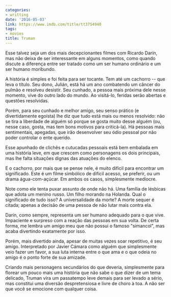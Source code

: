 ```yaml
---
categories:
- writting
date: '2016-05-03'
link: https://www.imdb.com/title/tt3754940
tags:
- movies
title: Truman
---
```


Esse talvez seja um dos mais decepcionantes filmes com Ricardo Darín, mas não deixa de ser interessante em alguns momentos, como quando discute a diferença entre ser tratado como um ser humano ordinário e um ser humano moribundo.

A história é simples e foi feita para ser tocante. Tem até um cachorro -- que leva o título. Seu dono, Julián, está há um ano combatendo um câncer do pulmão e resolveu desistir. Seu cunhado, a pessoa mais próxima dele nesse momento, vive do outro lado do mundo. Ao visitá-lo, feridas serão abertas e questões resolvidas.

Porém, para seu cunhado e melhor amigo, seu senso prático (e divertidamente egoísta) lhe diz que tudo está mais ou menos resolvido: não se tira a liberdade de alguém só porque se gosta muito desse alguém (ou, nesse caso, gosta, mas tem bons motivos para criticá-la). Há pessoas mais sentimentais, apegadas, que irão desenvolver seu ódio pessoal por não poder controlar o ente querido.

Esse apunhado de clichês e cutucadas pessoais está bem embalada em uma história leve, em que crescem como personagens os dois principais, mas lhe falta situações dignas das atuações do elenco.

E o cachorro, por mais que se pense nele, é muito difícil para encontrar um significado. Este é um filme simbólico de difícil acesso, se preferir, ou um drama água-com-açúcar. Em ambos os casos, simplesmente medíocre.

Note como ele tenta puxar assunto de onde não há. Uma família de lésbicas que adota um menino russo. Um filho morando na Holanda. Qual o significado de tudo isso? A universalidade da morte? A morte sequer é citada; apenas a decisão de uma pessoa de não lutar mais contra ela.

Darín, como sempre, representa um ser humano adequado para o que vive. Impaciente e surpreso com a reação das pessoas em sua volta. De certa forma, me lembra um amigo meu que não possui o famoso "simancol", mas acaba divertindo exatamente por isso.

Porém, mais divertido ainda, apesar de muitas vezes soar repetitivo, é seu amigo. Interpretado por Javier Cámara como alguém que simplesmente veio fazer um favor, a sua luta interna entre o que ama e o que odeia no amigo é o ponto forte de sua amizade.

Criando mais personagens secundários do que deveria, simplesmente para florear um pouco mais uma história que não sabe o que dizer de um tema delicado, Truman vira um passatempo leve demais para ser levado a sério, mas constitui uma diversão despretensiosa e livre de choro à toa. A não ser que você se emocione com qualquer coisa.

